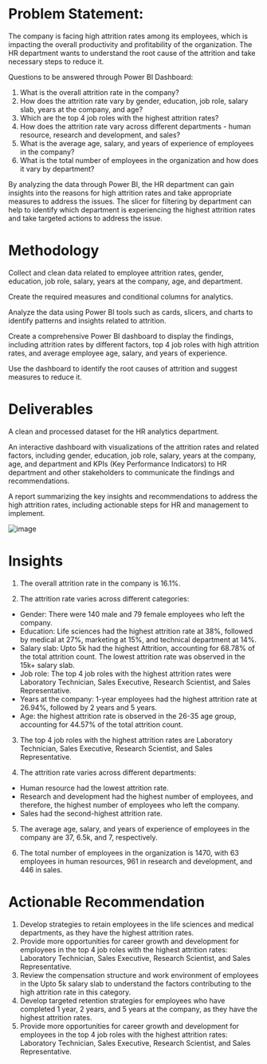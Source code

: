# Problem Statement:
The company is facing high attrition rates among its employees, which is impacting the overall productivity and profitability of the organization. The HR department wants to understand the root cause of the attrition and take necessary steps to reduce it.

Questions to be answered through Power BI Dashboard:
1. What is the overall attrition rate in the company?
2. How does the attrition rate vary by gender, education, job role, salary slab, years at the company, and age?
3. Which are the top 4 job roles with the highest attrition rates?
4. How does the attrition rate vary across different departments - human resource, research and development, and sales?
5. What is the average age, salary, and years of experience of employees in the company?
6. What is the total number of employees in the organization and how does it vary by department?

By analyzing the data through Power BI, the HR department can gain insights into the reasons for high attrition rates and take appropriate measures to address the issues. The slicer for filtering by department can help to identify which department is experiencing the highest attrition rates and take targeted actions to address the issue.

# Methodology
Collect and clean data related to employee attrition rates, gender, education, job role, salary, years at the company, age, and department.

Create the required measures and conditional columns for analytics.

Analyze the data using Power BI tools such as cards, slicers, and charts to identify patterns and insights related to attrition.

Create a comprehensive Power BI dashboard to display the findings, including attrition rates by different factors, top 4 job roles with high attrition rates, and average employee age, salary, and years of experience.

Use the dashboard to identify the root causes of attrition and suggest measures to reduce it.

# Deliverables
A clean and processed dataset for the HR analytics department.

An interactive dashboard with visualizations of the attrition rates and related factors, including gender, education, job role, salary, years at the company, age, and department and KPIs (Key Performance Indicators) to HR department and other stakeholders to communicate the findings and recommendations.

A report summarizing the key insights and recommendations to address the high attrition rates, including actionable steps for HR and management to implement.

![image](https://user-images.githubusercontent.com/121822594/236533063-14b33050-dac9-43ad-9e17-cc50f6898da5.png)


# Insights
1. The overall attrition rate in the company is 16.1%.

2. The attrition rate varies across different categories:
- Gender: There were 140 male and 79 female employees who left the company.
- Education: Life sciences had the highest attrition rate at 38%, followed by medical at 27%, marketing at 15%, and technical department at 14%.
- Salary slab: Upto 5k had the highest Attrition, accounting for 68.78% of the total attrition count. The lowest attrition rate was observed in the 15k+ salary slab.
- Job role: The top 4 job roles with the highest attrition rates were Laboratory Technician, Sales Executive, Research Scientist, and Sales Representative.
- Years at the company: 1-year employees had the highest attrition rate at 26.94%, followed by 2 years and 5 years.
- Age: the highest attrition rate is observed in the 26-35 age group, accounting for 44.57% of the total attrition count.

3. The top 4 job roles with the highest attrition rates are Laboratory Technician, Sales Executive, Research Scientist, and Sales Representative.

4. The attrition rate varies across different departments:

- Human resource had the lowest attrition rate.
- Research and development had the highest number of employees, and therefore, the highest number of employees who left the company.
- Sales had the second-highest attrition rate.

5. The average age, salary, and years of experience of employees in the company are 37, 6.5k, and 7, respectively.

6. The total number of employees in the organization is 1470, with 63 employees in human resources, 961 in research and development, and 446 in sales.

# Actionable Recommendation
1. Develop strategies to retain employees in the life sciences and medical departments, as they have the highest attrition rates.
2. Provide more opportunities for career growth and development for employees in the top 4 job roles with the highest attrition rates: Laboratory Technician, Sales Executive, Research Scientist, and Sales Representative.
3. Review the compensation structure and work environment of employees in the Upto 5k salary slab to understand the factors contributing to the high attrition rate in this category.
4. Develop targeted retention strategies for employees who have completed 1 year, 2 years, and 5 years at the company, as they have the highest attrition rates.
5. Provide more opportunities for career growth and development for employees in the top 4 job roles with the highest attrition rates: Laboratory Technician, Sales Executive, Research Scientist, and Sales Representative.







